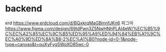 # backend

erd https://www.erdcloud.com/d/BQxkrqMaGBmnfJKn6
피그마 https://www.figma.com/design/69IdPwn3Z5NwHNhPLAI4eW/%EC%B5%9C%EC%A2%85%EC%9C%B5%ED%95%A9%ED%94%84%EB%A1%9C%EC%A0%9D%ED%8A%B8-2%EC%A1%B0?node-id=0-1&node-type=canvas&t=ouXyFygSWoXO85wc-0
